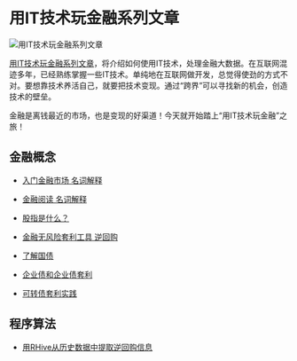 用IT技术玩金融系列文章
=============

![用IT技术玩金融系列文章](http://blog.fens.me/wp-content/uploads/2013/07/finance.png)

[用IT技术玩金融系列文章](http://blog.fens.me/series-it-finance/)，将介绍如何使用IT技术，处理金融大数据。在互联网混迹多年，已经熟练掌握一些IT技术。单纯地在互联网做开发，总觉得使劲的方式不对。要想靠技术养活自己，就要把技术变现。通过“跨界”可以寻找新的机会，创造技术的壁垒。

金融是离钱最近的市场，也是变现的好渠道！今天就开始踏上“用IT技术玩金融”之旅！

## 金融概念

* [入门金融市场 名词解释](http://blog.fens.me/finance-nouns-intro/)

* [金融阅读 名词解释](http://blog.fens.me/finance-nouns/)

* [股指是什么？](http://blog.fens.me/finance-index/)

* [金融无风险套利工具 逆回购](http://blog.fens.me/finance-repurchase-intro/)

* [了解国债](http://blog.fens.me/finance-treasury-bond/)

* [企业债和企业债套利](http://blog.fens.me/finance-enterprise-bond/)

* [可转债套利实践](http://blog.fens.me/finance-convertible-bond/)

## 程序算法

* [用RHive从历史数据中提取逆回购信息](http://blog.fens.me/finance-rhive-repurchase/)

